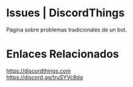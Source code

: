 # Issues | DiscordThings

Página sobre problemas tradicionales de un bot.
# Enlaces Relacionados

https://discordthings.com <br>
https://discord.gg/truSYVc8dq
